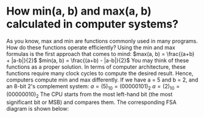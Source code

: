 # How min(a, b) and max(a, b) calculated in computer systems?
As you know, max and min are functions commonly used in many programs. How do these functions operate efficiently? Using the min and max formulas is the first approach that comes to mind:
$max(a, b) = \frac{(a+b) + |a-b|}{2}$
$min(a, b) = \frac{(a+b) - |a-b|}{2}$
You may think of these functions as a proper solution. In terms of computer architecture, these functions require many clock cycles to compute the desired result. Hence, computers compute min and max differently. If we have a = 5 and b = 2, and an 8-bit 2's complement system: 
$a = (5)_{10} = (00000101)_{2}$
$a = (2)_{10} = (00000010)_{2}$
The CPU starts from the most left-hand bit (the most significant bit or MSB) and compares them. The corresponding FSA diagram is shown below:
